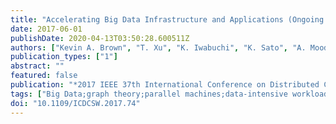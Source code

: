 ```yaml
---
title: "Accelerating Big Data Infrastructure and Applications (Ongoing Collaboration)"
date: 2017-06-01
publishDate: 2020-04-13T03:50:28.600511Z
authors: ["Kevin A. Brown", "T. Xu", "K. Iwabuchi", "K. Sato", "A. Moody", "K. Mohror", "N. Jain", "A. Bhatele", "M. Schulz", "R. Pearce", "M. Gokhale", "S. Matsuoka"]
publication_types: ["1"]
abstract: ""
featured: false
publication: "*2017 IEEE 37th International Conference on Distributed Computing Systems Workshops (ICDCSW)*"
tags: ["Big Data;graph theory;parallel machines;data-intensive workloads;HPC-Big Data convergence;data movement optimization;data processing;supercomputers;extreme-scale I/O workload modeling;low-latency scalable on-demand burst-buffer solution;graph algorithms;Big Data workload processing;Big Data Infrastructure;Big Data applications;high-performance computing system;Computational modeling;Metadata;Big Data;Computer architecture;Acceleration;Production;HPC;Big Data;data intensive;graph processing;graph store;performance measurement;I/O modeling;burst buffers;I/O"]
doi: "10.1109/ICDCSW.2017.74"
---
```


